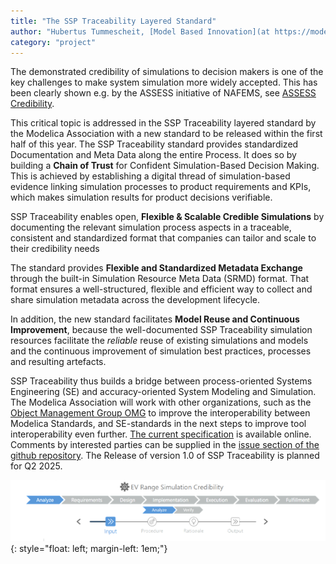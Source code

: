 ```yaml
---
title: "The SSP Traceability Layered Standard"
author: "Hubertus Tummescheit, [Model Based Innovation](at https://modelbased.cloud/)"
category: "project"
---
```


The demonstrated credibility of simulations to decision makers is one of the key challenges to make system simulation more widely accepted. 
This has been clearly shown e.g. by the ASSESS initiative of NAFEMS, see [ASSESS Credibility](https://www.nafems.org/community/assess/themes/credibility/). 

This critical topic is addressed in the SSP Traceability layered standard by the Modelica Association with a new standard to be released within the first half of this year. 
The SSP Traceability standard  provides standardized Documentation and Meta Data along the entire Process. It does so by building a **Chain of Trust** for Confident Simulation-Based Decision Making. 
This is achieved by establishing a digital thread of simulation-based evidence linking simulation processes to product requirements and KPIs, which makes simulation results for product decisions verifiable. 

SSP Traceability enables open, **Flexible & Scalable Credible Simulations** by documenting the relevant simulation process aspects in a traceable, consistent and standardized format that companies 
can tailor and scale to their credibility needs

The standard provides **Flexible and Standardized Metadata Exchange** through the built-in Simulation Resource Meta Data (SRMD) format. That format ensures a well-structured, 
flexible and efficient way to collect and share simulation metadata across the development lifecycle. 

In addition, the new standard facilitates **Model Reuse and Continuous Improvement**, because the well-documented SSP Traceability simulation resources facilitate 
the *reliable* reuse of existing simulations and models and the continuous improvement of simulation best practices, processes and resulting artefacts. 

SSP Traceability thus builds a bridge between process-oriented Systems Engineering (SE) and accuracy-oriented System Modeling and Simulation. The Modelica Association will 
work with other organizations, such as the [Object Management Group OMG]( https://www.omg.org/) to improve the interoperability between Modelica Standards, and SE-standards 
in the next steps to improve tool interoperability even further. [The current specification]( https://modelica.github.io/ssp-ls-traceability/master/) is available online. 
Comments by interested parties can be supplied in the [issue section of the github repository]( https://github.com/modelica/ssp-ls-traceability/issues). The Release of version 1.0 of SSP Traceability 
is planned for Q2 2025. 

![Traceability Process Example](EVRangeProcess.png){: style="float: left; margin-left: 1em;"} 
